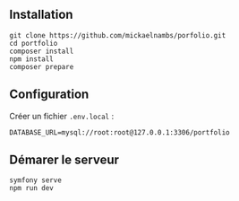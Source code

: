 ## Installation
```
git clone https://github.com/mickaelnambs/porfolio.git
cd portfolio
composer install
npm install
composer prepare
```

## Configuration
Créer un fichier `.env.local` : 
```dotenv
DATABASE_URL=mysql://root:root@127.0.0.1:3306/portfolio
```

## Démarer le serveur
```
symfony serve
npm run dev
```


